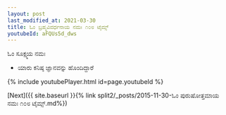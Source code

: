 ```yaml
---
layout: post
last_modified_at: 2021-03-30
title: ಓಂ ಬ್ರಹ್ಮವಿವರ್ಧನಾಯ ನಮಃ ೧೦೮ ಟೈಮ್ಸ್
youtubeId: aFQUs5d_dws
---
```

 
 
 ಓಂ ಸೂಕ್ಷ್ಮಯ ನಮಃ  
 
 -  ಯಾರು ಕನಿಷ್ಠ ಜ್ಞಾನವನ್ನು ಹೊಂದಿದ್ದಾರೆ 
 
  
 
  
 
 
 
 
 
 


{% include youtubePlayer.html id=page.youtubeId %}
 
[Next]({{ site.baseurl }}{% link  split2/_posts/2015-11-30-ಓಂ ಪುರುಷೋತ್ತಮಾಯ ನಮಃ ೧೦೮ ಟೈಮ್ಸ್.md%})
 
